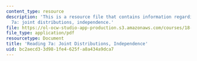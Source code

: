 ```yaml
---
content_type: resource
description: 'This is a resource file that contains information regarding reading
  7a: joint distributions, independence.'
file: https://ol-ocw-studio-app-production.s3.amazonaws.com/courses/18-05-introduction-to-probability-and-statistics-spring-2014/bc2aecd33d981fe4625fa8a434a9dca7_MIT18_05S14_Reading7a.pdf
file_type: application/pdf
resourcetype: Document
title: 'Reading 7a: Joint Distributions, Independence'
uid: bc2aecd3-3d98-1fe4-625f-a8a434a9dca7
---
```

